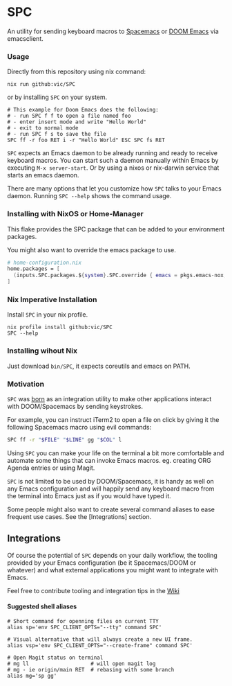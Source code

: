 # SPC

An utility for sending keyboard macros to [Spacemacs](https://www.spacemacs.org/) or [DOOM Emacs](https://github.com/hlissner/doom-emacs) via emacsclient.

### Usage

Directly from this repository using nix command:

```shell
nix run github:vic/SPC
```

or by installing `SPC` on your system.

``` shell
# This example for Doom Emacs does the following:
# - run SPC f f to open a file named foo
# - enter insert mode and write "Hello World"
# - exit to normal mode
# - run SPC f s to save the file
SPC ff -r foo RET i -r "Hello World" ESC SPC fs RET
```

`SPC` expects an Emacs daemon to be already running and ready to receive keyboard macros.
You can start such a daemon manually within Emacs by executing `M-x server-start`.
Or by using a nixos or nix-darwin service that starts an emacs daemon.

There are many options that let you customize how `SPC` talks to your Emacs daemon.
Running `SPC --help` shows the command usage.


### Installing with NixOS or Home-Manager

This flake provides the SPC package that can be added to your environment packages.

You might also want to override the emacs package to use.

```nix
# home-configuration.nix
home.packages = [
  (inputs.SPC.packages.${system}.SPC.override { emacs = pkgs.emacs-nox; })
]
```


### Nix Imperative Installation

Install `SPC` in your nix profile.

```shell
nix profile install github:vic/SPC
SPC --help
```


### Installing wihout Nix

Just download `bin/SPC`, it expects coreutils and emacs on PATH.

### Motivation

`SPC` was [born](https://github.com/vic/vix/blob/c55260f9591c7b243145fbbab37d68e775783a8d/vix/modules/vic/emacs/default.nix#L49) as an integration utility to make other applications interact with DOOM/Spacemacs by sending keystrokes.

For example, you can instruct iTerm2 to open a file on click by giving it the following
Spacemacs macro using evil commands:

```bash
SPC ff -r "$FILE" "$LINE" gg "$COL" l
```

Using `SPC` you can make your life on the terminal a bit more comfortable and automate
some things that can invoke Emacs macros. eg. creating ORG Agenda entries or using Magit.

`SPC` is not limited to be used by DOOM/Spacemacs, it is handy as well on any Emacs
configuration and will happily send any keyboard macro from the terminal into Emacs
just as if you would have typed it.

Some people might also want to create several command aliases to ease frequent use
cases. See the [Integrations] section.

## Integrations

Of course the potential of `SPC` depends on your daily workflow, the tooling
provided by your Emacs configuration (be it Spacemacs/DOOM or whatever)
and what external applications you might want to integrate with Emacs.

Feel free to contribute tooling and integration tips in the [Wiki](wiki)

#### Suggested shell aliases

```shell
# Short command for openning files on current TTY
alias sp='env SPC_CLIENT_OPTS="--tty" command SPC'

# Visual alternative that will always create a new UI frame.
alias vsp='env SPC_CLIENT_OPTS="--create-frame" command SPC'

# Open Magit status on terminal
# mg ll                    # will open magit log
# mg - ie origin/main RET  # rebasing with some branch
alias mg='sp gg'
```
